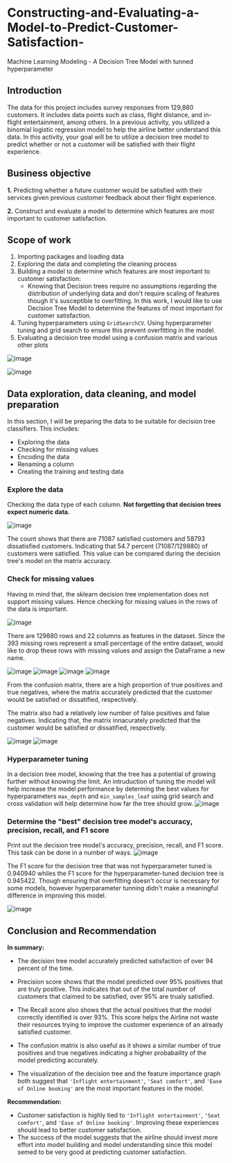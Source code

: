 # Constructing-and-Evaluating-a-Model-to-Predict-Customer-Satisfaction-
Machine Learning Modeling - A Decision Tree Model with tunned hyperparameter

## Introduction

The data for this project includes survey responses from 129,880 customers. It includes data points such as class, flight distance, and in-flight entertainment, among others. In a previous activity, you utilized a binomial logistic regression model to help the airline better understand this data. In this activity, your goal will be to utilize a decision tree model to predict whether or not a customer will be satisfied with their flight experience. 

## Business objective
**1.** Predicting whether a future customer would be satisfied with their services given previous customer feedback about their flight experience. 

**2.** Construct and evaluate a model to determine which features are most important to customer satisfaction.

## Scope of work

1.  Importing packages and loading data
2.  Exploring the data and completing the cleaning process
3.  Building a model to determine which features are most important to customer satisfaction:
    * Knowing that Decision trees require no assumptions regarding the distribution of underlying data and don't require scaling of features though it's susceptible to overfitting.
     In this work, I would like to use Decision Tree Model to determine the features of most important for customer satisfaction.
4.  Tuning hyperparameters using `GridSearchCV`. Using hyperparameter tuning and grid search to ensure this prevent overfitting in the model.
5.  Evaluating a decision tree model using a confusion matrix and various other plots

![image](https://github.com/user-attachments/assets/cd93d51f-499a-4db8-934a-3de96f9a7eb7)

![image](https://github.com/user-attachments/assets/6a8f2a20-abb8-4cda-a299-78175054c818)

## Data exploration, data cleaning, and model preparation

In this section, I will be preparing the data to be suitable for decision tree classifiers. This includes: 

*   Exploring the data
*   Checking for missing values
*   Encoding the data
*   Renaming a column
*   Creating the training and testing data

### Explore the data

Checking the data type of each column. **Not forgetting that decision trees expect numeric data.** 

![image](https://github.com/user-attachments/assets/7604c3ea-f56f-4558-9bae-40d50757ed42)

The count shows that there are 71087 satisfied customers and 58793 dissatisfied customers. Indicating that 54.7 percent (71087/129880) of customers were satisfied. 
This value can be compared during the decision tree's model on the matrix accuracy.

### Check for missing values
Having in mind that, the sklearn decision tree implementation does not support missing values. Hence checking for missing values in the rows of the data is important.

![image](https://github.com/user-attachments/assets/c5d3cd71-9db4-48a4-b2a5-7fe6755f04a5)

There are 129880 rows and 22 columns as features in the dataset. Since the 393 missing rows represent a small percentage of the entire dataset,
would like to drop these rows with missing values and assign the DataFrame a new name.

![image](https://github.com/user-attachments/assets/68962223-8c82-44c6-948a-8dcfa0f0778a)
![image](https://github.com/user-attachments/assets/b70dbf28-6ef5-4eb1-8ed1-c443ab0af951)
![image](https://github.com/user-attachments/assets/117eb88f-0186-4d9d-a7de-9f772cf3415e)
![image](https://github.com/user-attachments/assets/153e71a9-8e7a-43e0-94e9-96c567c39fd0)

From the confusion matrix, there are a high proportion of true positives and true negatives, where the matrix accurately predicted that the customer would be satisfied or dissatified, respectively.

The matrix also had a relatively low number of false positives and false negatives. Indicating that, the matrix innacurately predicted that the customer would be satisfied or dissatified, respectively.

![image](https://github.com/user-attachments/assets/dfa6051e-73ea-4ddd-84f5-f141781238b0)
![image](https://github.com/user-attachments/assets/8181bef0-6f8b-4958-a3b3-64081a82a4db)

### Hyperparameter tuning

In a decision tree model, knowing that the tree has a potential of growing further without knowing the limit. 
An intruduction of tuning the model will help increase the model performance by determing the best values for hyperparameters `max_depth` and `min_samples_leaf` using grid search and cross validation will help determine how far the tree should grow.
![image](https://github.com/user-attachments/assets/6a11f7d5-81e3-4198-bec6-993027e77a56)

### Determine the "best" decision tree model's accuracy, precision, recall, and F1 score

Print out the decision tree model's accuracy, precision, recall, and F1 score. This task can be done in a number of ways. 
![image](https://github.com/user-attachments/assets/1a6d8153-7d15-421a-bfc8-2575c46b2ae2)

The F1 score for the decision tree that was not hyperparameter tuned is 0.940940 whiles the F1 score for the hyperparameter-tuned decision tree is 0.945422. Though ensuring that overfitting doesn't occur is necessary for some models, however hyperparameter tunning didn't make a meaningful difference in improving this model.

![image](https://github.com/user-attachments/assets/3d8de066-bebb-4ba8-bc13-3f287a2f3335)

## Conclusion and Recommendation
**In summary:**
*   The decision tree model accurately predicted satisfaction of over 94 percent of the time.  
* Precision score shows that the model predicted over 95% positives that are truly positive. This indicates that out of the total number of customers that claimed to be satisfied, over 95% are trualy satisfied.  

* The Recall score also shows that the actual positives that the model correctly identified is over 93%. This score helps the Airline not waste their resources trying to improve the customer experience of an already satisfied customer.
*   The confusion matrix is also useful as it shows a similar number of true positives and true negatives indicating a higher probabaility of the model predicting accurately. 
*   The visualization of the decision tree and the feature importance graph both suggest that `'Inflight entertainment'`, `'Seat comfort'`, and `'Ease of Online booking'` are the most important features in the model.

**Recommendation:**
*  Customer satisfaction is highly tied to `'Inflight entertainment'`, `'Seat comfort'`, and `'Ease of Online booking'`. Improving these experiences should lead to better customer satisfaction. 
*  The success of the model suggests that the airline should invest more effort into model building and model understanding since this model semed to be very good at predicting customer satisfaction. 








